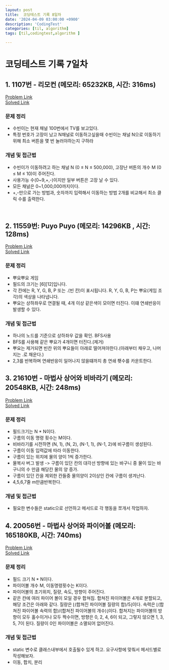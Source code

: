 ```yaml
---
layout: post
title:  코딩테스트 기록 8일차
date: '2024-04-09 03:00:00 +0900'
description: 'CodingTest'
categories: [til, algorithm]
tags: [til,codingtest,algorithm ]

---
```

# 코딩테스트 기록 7일차

## 1. 1107번 - 리모컨 (메모리: 65232KB, 시간: 316ms)

[Problem Link](https://www.acmicpc.net/problem/1107) <br>
[Solved Link](https://github.com/Ooyd/algorithm-and-data-structure/tree/main/%EB%B0%B1%EC%A4%80)

### 문제 정리
 - 수빈이는 현재 채널 100번에서 TV를 보고있다.
 - 특정 번호가 고장이 났고 N채널로 이동하고싶을때 수빈이는 채널 N으로 이동하기 위해 최소 버튼을 몇 번 눌러야하는지 구하라
  
### 개념 및 접근법
 - 수빈이가 이동하려고 하는 채널 N (0 ≤ N ≤ 500,000), 고장난 버튼의 개수 M (0 ≤ M ≤ 10)이 주어진다.
 - 사용가능 수(0~9,+,-)이지만 일부 버튼은 고장 날 수 있다.
 - 모든 채널은 0~1,000,000까지이다.
 - +,-만으로 가는 방법과, 숫자까지 입력해서 이동하는 방법 2개를 비교해서 최소 클릭 수를 출력한다.


<br>

## 2. 11559번: Puyo Puyo (메모리: 14296KB , 시간: 128ms)

[Problem Link](https://www.acmicpc.net/problem/11559) <br>
[Solved Link](https://github.com/Ooyd/algorithm-and-data-structure/tree/main/%EB%B0%B1%EC%A4%80)


### 문제 정리
 - 뿌요뿌요 게임
 - 필드의 크기는 [6][12]입니다.
 - 각 칸에는 R, Y, G, B, P 또는 .(빈 칸)이 표시됩니다. R, Y, G, B, P는 뿌요(게임 조각)의 색상을 나타냅니다.
 - 뿌요는 상하좌우로 연결될 때, 4개 이상 같은색이 모이면 터진다. 이떄 연쇄반응이 발생할 수 있다.
  
### 개념 및 접근법
 - 하나의 노드를 기준으로 상하좌우 값을 확인. BFS사용
 - BFS를 사용해 같은 뿌요가 4개이면 터진다.(제거)
 - 뿌요는 제거되면 빈칸 위의 뿌요들이 아래로 떨어져야한다.(아래부터 채우고, 나머지는 .로 채운다.)
 - 2,3를 반복하며 연쇄반응이 일어나지 않을떄까지 총 연쇄 횃수를 카운트한다.

## 3. 21610번 - 마법사 상어와 비바라기 (메모리: 20548KB, 시간: 248ms)

[Problem Link](https://www.acmicpc.net/problem/21610) <br>
[Solved Link](https://github.com/Ooyd/algorithm-and-data-structure/)


### 문제 정리
 - 필드크기는 N * N이다.
 - 구름의 이동 명령 횟수는 M이다.
 - 비바라기를 시전하면 (N, 1), (N, 2), (N-1, 1), (N-1, 2)에 비구름이 생성된다.
 - 구름이 이동 입력값에 따라 이동한다.
 - 구름이 있는 위치에 물의 양이 1씩 증가한다.
 - 물복사 버그 발생 -> 구름이 있던 칸의 대각선 방향에 있는 바구니 중 물이 있는 바구니의 수 만큼 해당칸 물의 양 증가.
 - 구름이 있던 칸을 제외한 칸들중 물의양이 2이상인 칸에 구름이 생겨난다.
 - 4,5,6,7줄 m만큼반복한다.
  
### 개념 및 접근법
 - 필요한 변수들은 static으로 선언하고 메서드로 각 행동을 쪼개서 작업하자.


## 4. 20056번 - 마법사 상어와 파이어볼 (메모리: 165180KB, 시간: 740ms)

[Problem Link](https://www.acmicpc.net/problem/20056) <br>
[Solved Link](https://github.com/Ooyd/algorithm-and-data-structure/)


### 문제 정리
 - 필드 크기 N * N이다.
 - 파이어볼 개수 M, 이동명령횟수는 K이다.
 - 파이어볼의 초기위치, 질량, 속도, 방향이 주어진다.
 - 같은 칸에 여러 파이어 볼이 모일 경우 합쳐짐. 합쳐진 파이어볼은 4개로 분할되고, 해당 조건은 아래와 같다.
 질량은 ⌊(합쳐진 파이어볼 질량의 합)/5⌋이다.
 속력은 ⌊(합쳐진 파이어볼 속력의 합)/(합쳐진 파이어볼의 개수)⌋이다.
 합쳐지는 파이어볼의 방향이 모두 홀수이거나 모두 짝수이면, 방향은 0, 2, 4, 6이 되고, 그렇지 않으면 1, 3, 5, 7이 된다.
 질량이 0인 파이어볼은 소멸되어 없어진다.

### 개념 및 접근법
 - static 변수로 클래스내부에서 호출될수 있게 하고. 요구사항에 맞춰서 메서드별로 작성해보자.
 - 이동, 합치, 분리